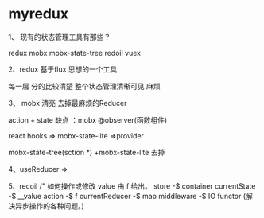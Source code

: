 # myredux
1、 现有的状态管理工具有那些？

redux mobx mobx-state-tree redoil vuex

2、redux 基于flux 思想的一个工具

每一层 分的比较清楚 整个状态管理清晰可见 麻烦

3、 mobx 清亮 去掉最麻烦的Reducer 

action + state 缺点 ：mobx @observer(函数组件)


react hooks => mobx-state-lite =>provider

mobx-state-tree(sction *) +mobx-state-lite 去掉

4、useReducer  =>

5、recoil
/" 如何操作或修改 value 由 f 给出。
store -$ container
currentState -$ __value
action -$ f
currentReducer -$ map
middleware -$ IO functor (解决异步操作的各种问题。)